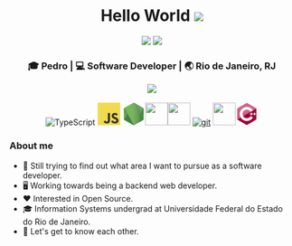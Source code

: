 <div align="center">
  <h1> Hello World <img src="https://media.giphy.com/media/hvRJCLFzcasrR4ia7z/giphy.gif" width="25px"></h1>
</div>

<div display = "flex" align = "center">
  <img height = "180em" src="https://github-readme-stats.vercel.app/api?username=pedrolucaspalma&theme=onedark"/>
  <img height = "180em" src="https://github-readme-stats.vercel.app/api/top-langs/?username=pedrolucaspalma&theme=onedark"/>
</div>


<div display = "flex" align= "center">
  <h3> 🎓 Pedro | 💻 Software Developer | 🌏 Rio de Janeiro, RJ </h3> 
  <a href="https://www.linkedin.com/in/pedrolucaspalma/"><img height="30"src="https://raw.githubusercontent.com/trinwin/trinwin/master/icons/linkedin.png?raw=true"></a>
</div>

<div align='center'>
<p align='center'> 

<img alt ="TypeScript" width="40" height="40" src=""/> <img alt="JavaScript" width="40" height="40" src="https://raw.githubusercontent.com/github/explore/80688e429a7d4ef2fca1e82350fe8e3517d3494d/topics/javascript/javascript.png" /> <img alt="Node.js" width="40" height="40" src="https://raw.githubusercontent.com/github/explore/80688e429a7d4ef2fca1e82350fe8e3517d3494d/topics/nodejs/nodejs.png" /><img width="40" height="40" src="https://raw.githubusercontent.com/jmnote/z-icons/master/svg/java.svg"><img width="40" height="40" src="https://raw.githubusercontent.com/Thomas-George-T/Thomas-George-T/master/assets/linux-tux.svg">  <a href="https://git-scm.com/" target="_blank"> <img src="https://www.vectorlogo.zone/logos/git-scm/git-scm-icon.svg" alt="git" width="40" height="40"/></a> <img width="40" height="40" src="https://raw.githubusercontent.com/jmnote/z-icons/master/svg/bash.svg"><img src="https://raw.githubusercontent.com/devicons/devicon/master/icons/cplusplus/cplusplus-original.svg" alt="cplusplus" width="40" height="40"/>
</p>
 </div>
 





### About me 
- 🌱 Still trying to find out what area I want to pursue as a software developer.
- 🖥️ Working towards being a backend web developer.
- ♥️ Interested in Open Source.
- 🎓  Information Systems undergrad at Universidade Federal do Estado do Rio de Janeiro.
- 💭  Let's get to know each other.


<!--
I stole this off of Trinity this is 100% theirs.
-->


